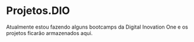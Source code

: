 # Projetos.DIO
Atualmente estou fazendo alguns bootcamps da Digital Inovation One e os projetos ficarão armazenados aqui.
